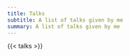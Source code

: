 ```yaml
---
title: Talks
subtitle: A list of talks given by me
summary: A list of talks given by me
---
```


{{< talks >}}
